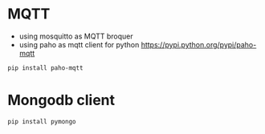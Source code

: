 # MQTT
- using mosquitto as MQTT broquer
- using paho as mqtt client for python
https://pypi.python.org/pypi/paho-mqtt
```bash
pip install paho-mqtt
```

# Mongodb client
```bash
pip install pymongo
```
